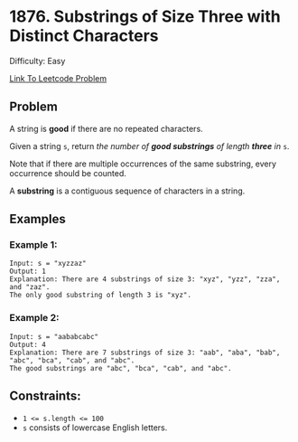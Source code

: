 # 1876. Substrings of Size Three with Distinct Characters
Difficulty: Easy

[Link To Leetcode Problem](https://leetcode.com/problems/substrings-of-size-three-with-distinct-characters/)

## Problem
A string is **good** if there are no repeated characters.

Given a string `s​​​​​`, return *the number of **good substrings** of length **three** in* `s`​​​​​​.

Note that if there are multiple occurrences of the same substring, every occurrence should be counted.

A **substring** is a contiguous sequence of characters in a string.

## Examples
### Example 1:
```
Input: s = "xyzzaz"
Output: 1
Explanation: There are 4 substrings of size 3: "xyz", "yzz", "zza", and "zaz". 
The only good substring of length 3 is "xyz".
```
### Example 2:
```
Input: s = "aababcabc"
Output: 4
Explanation: There are 7 substrings of size 3: "aab", "aba", "bab", "abc", "bca", "cab", and "abc".
The good substrings are "abc", "bca", "cab", and "abc".
```

## Constraints:
- `1 <= s.length <= 100`
- `s​​​​​​` consists of lowercase English letters.